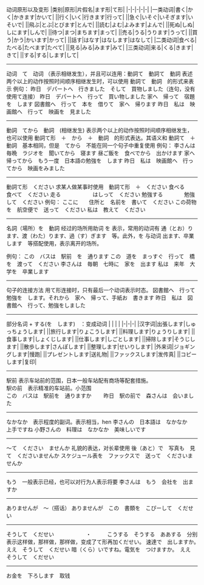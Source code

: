 动词原形以及变形
|类别|原形|片假名|ます形|て形|
|-|-|-|-|-|
|一类动词|書く|かく|かきます|かいて|
||行く|いく|行きます|行って|
||急ぐ|いそぐ|いそぎます|いそいで|
||飛ぶ|とぶ|とびます|とんで|
||読む|よむ|よみます|よんで|
||死ぬ|しぬ|しにます|しんで|
||待つ|まつ|まちます|まって|
||売る|うる|うります|うって|
||買う|かう|かいます|かって|
||話す|はなす|はなします|はなして|
|二类动词|食べる|たべる|たべます|たべて|
||見る|みる|みます|みて|
|三类动词|来る|くる|きます|きて|
||する|する|します|して|

---
动词　て　动词 （表示相继发生），并且可以连用：動詞て　動詞て　動詞
表述两个以上的动作按照时间顺序相继发生时，可以使用 動詞て　動詞　的形式来表示
例句：
昨日　デパートへ　行きました　そして　買物しました（连句，没有使用て连接）
昨日　デパートへ　行って　買い物しました
家へ　帰って　宿題を　します
図書館へ　行って　本を　借りて　家へ　帰ります
昨日　私は　映画館へ　行って　映画を　見ました

---
動詞　てから　動詞　(相继发生)
表示两个以上的动作按照时间顺序相继发生，也可以使用 動詞て形　＋　から　＋　動詞　的形式表达。其语义和 動詞て　＋　動詞　基本相同，但是　てから　不能在同一个句子中重复使用
例句：
李さんは　毎晩　ラジオを　聞いてから　寝ます
昼ご飯を　食べでから　出かけます
家へ　帰ってから　もう一度　日本語の勉強を　します
昨日　私は　映画館へ　行ってから　映画をみました

---
動詞て形　ください
求某人做某事时使用　動詞て形　＋　ください
食べる　　　　　食べて　ください
走る　　　　　　はしって　ください
勉強する　　　　勉強して　ください
例句：
ここに　　住所と　名前を　書いて　ください
この荷物を　航空便で　送って　ください
私は　教えて　ください

---
名詞（場所）を　動詞
经过的场所用助词 を 表示，常用的动词有 通（とお）ります、渡（わた）ります、過（す）ぎます　等。此外，を   与动词 出ます、卒業します　等搭配使用，表示离开的场所。

例句：
この　バスは　駅前　を　通ります
この　道を　まっすぐ　行って　橋を　渡って　ください
李さんは　毎朝　七時に　家を　出ます
私は　来年　大学を　卒業します

---
句子的连接方法
用て形连接时，只有最后一个动词表示时态。
図書館へ　行って　勉強を　します。それから　家へ　帰って、手紙お　書きます
昨日　私は　図書館へ　行って、勉強をしました

---
部分名词 + する(を　します)　：变成动词
| | | |
|-|-|-|
|汉字词|出張します|しゅっちょうします|
||旅行します|りょこうします|
||料理します|りょうりします|
||食事します|しょくじします|
||仕事します|しごとします|
||掃除します|そうじします|
||散歩します|さんぽします|
||整理します|せいりします|
|外来词|ジョギングします|慢跑|
||プレゼントします|送礼物|
||ファックスします|发传真|
||コピーします|复印|

---
駅前 表示车站前的范围，日本一般车站配有商场等配套措施。  
駅の前　表示精准的车站前。小范围  
この　バスは　駅前を　通りますか　　
昨日　駅の前で　森さんは　会いました

---
なかなか　表示程度的副词。表示相当，hen
李さんの　日本語は　なかなか　上手ですね
小野さんの　料理は　なかなか　美味しいです

---
～て　ください　ませんか 礼貌的表达，对长辈使用
後（あと）で　写真も　見て　くださいませんか
スケジュール表を　ファックスで　送って　くださいませんか

---
もう　一般表示已经，也可以对行为人表示将要
李さんは　もう　会社を　出ますか

---
ありませんが　～（搭话）
ありませんが　この　書類を　こぴーして　くだせい

---
そうして　くだせい　　　　　　・　　　こうする　そうする　ああする　分别表示这样做，那样做，那样做，变成了て形再加くだせい。
速達で　出しますか。　ええ　そうして　くだせい
暗（くら）いですね。電気を　つけますか。　ええ　そうして　くだせい

---
お金を　下ろします　取钱
